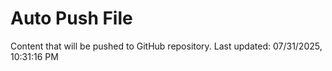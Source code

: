 # Auto Push File

Content that will be pushed to GitHub repository.
Last updated: 07/31/2025, 10:31:16 PM
